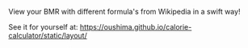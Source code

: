 View your BMR with different formula's from Wikipedia in a swift way!

See it for yourself at: https://oushima.github.io/calorie-calculator/static/layout/